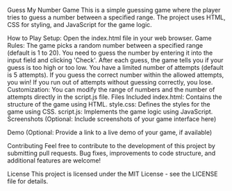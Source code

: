 Guess My Number Game
This is a simple guessing game where the player tries to guess a number between a specified range. The project uses HTML, CSS for styling, and JavaScript for the game logic.

How to Play
Setup: Open the index.html file in your web browser.
Game Rules:
The game picks a random number between a specified range (default is 1 to 20).
You need to guess the number by entering it into the input field and clicking 'Check'.
After each guess, the game tells you if your guess is too high or too low.
You have a limited number of attempts (default is 5 attempts).
If you guess the correct number within the allowed attempts, you win!
If you run out of attempts without guessing correctly, you lose.
Customization:
You can modify the range of numbers and the number of attempts directly in the script.js file.
Files Included
index.html: Contains the structure of the game using HTML.
style.css: Defines the styles for the game using CSS.
script.js: Implements the game logic using JavaScript.
Screenshots
(Optional: Include screenshots of your game interface here)

Demo
(Optional: Provide a link to a live demo of your game, if available)

Contributing
Feel free to contribute to the development of this project by submitting pull requests. Bug fixes, improvements to code structure, and additional features are welcome!

License
This project is licensed under the MIT License - see the LICENSE file for details.

